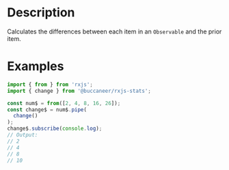 # Description

Calculates the differences between each item in an `Observable` and the prior item.

# Examples
```js
import { from } from 'rxjs';
import { change } from '@buccaneer/rxjs-stats';

const num$ = from([2, 4, 8, 16, 26]);
const change$ = num$.pipe(
  change()
);
change$.subscribe(console.log);
// Output:
// 2
// 4
// 8
// 10
```